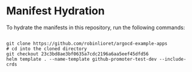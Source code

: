 
# Manifest Hydration

To hydrate the manifests in this repository, run the following commands:

```shell

git clone https://github.com/robinlioret/argocd-example-apps
# cd into the cloned directory
git checkout 23c3bd8ae3bf0635a7cdc2196a6aa5eef45dfd56
helm template . --name-template github-promoter-test-dev --include-crds
```